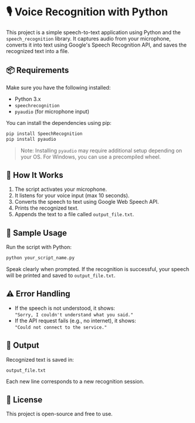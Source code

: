 # 🎙️ Voice Recognition with Python

This project is a simple speech-to-text application using Python and the `speech_recognition` library. It captures audio from your microphone, converts it into text using Google's Speech Recognition API, and saves the recognized text into a file.

## 📦 Requirements

Make sure you have the following installed:

- Python 3.x  
- `speechrecognition`  
- `pyaudio` (for microphone input)

You can install the dependencies using pip:

```bash
pip install SpeechRecognition
pip install pyaudio
```

> Note: Installing `pyaudio` may require additional setup depending on your OS. For Windows, you can use a precompiled wheel.

## 🚀 How It Works

1. The script activates your microphone.
2. It listens for your voice input (max 10 seconds).
3. Converts the speech to text using Google Web Speech API.
4. Prints the recognized text.
5. Appends the text to a file called `output_file.txt`.

## 🧠 Sample Usage

Run the script with Python:

```bash
python your_script_name.py
```

Speak clearly when prompted. If the recognition is successful, your speech will be printed and saved to `output_file.txt`.

## ⚠️ Error Handling

- If the speech is not understood, it shows:  
  `"Sorry, I couldn't understand what you said."`
- If the API request fails (e.g., no internet), it shows:  
  `"Could not connect to the service."`

## 📁 Output

Recognized text is saved in:
```
output_file.txt
```
Each new line corresponds to a new recognition session.

## 📄 License

This project is open-source and free to use.

